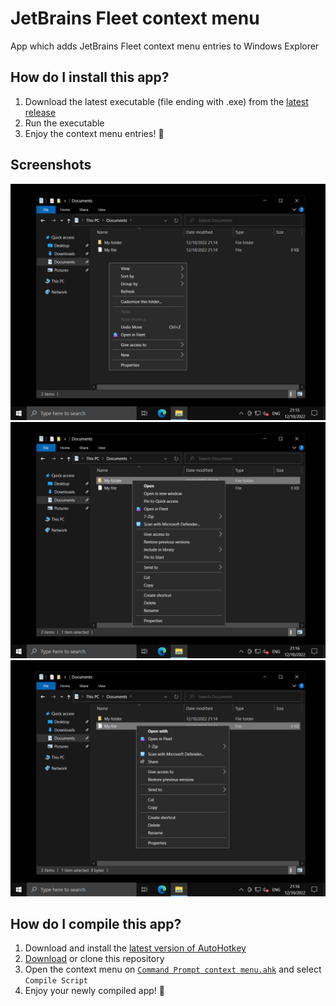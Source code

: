 <!---
Created by https://github.com/PolicyPuma4
Official repository https://github.com/PolicyPuma4/JetBrains-Fleet-context-menu
--->

# JetBrains Fleet context menu
App which adds JetBrains Fleet context menu entries to Windows Explorer

## How do I install this app?
1. Download the latest executable (file ending with .exe) from the [latest release](https://github.com/PolicyPuma4/JetBrains-Fleet-context-menu/releases/latest)
1. Run the executable
1. Enjoy the context menu entries! 🥳

## Screenshots
![Directory background](Example%20background.png)
![Directory](Example%20folder.png)
![File](Example%20file.png)

## How do I compile this app?
1. Download and install the [latest version of AutoHotkey](https://www.autohotkey.com/download/ahk-install.exe)
1. [Download](https://github.com/PolicyPuma4/JetBrains-Fleet-context-menu/archive/main.zip) or clone this repository
1. Open the context menu on [`Command Prompt context menu.ahk`](https://github.com/PolicyPuma4/JetBrains-Fleet-context-menu/blob/main/JetBrains%20Fleet%20context%20menu.ahk) and select `Compile Script`
1. Enjoy your newly compiled app! 🥳
